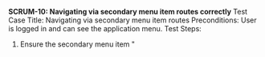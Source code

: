 **SCRUM-10: Navigating via secondary menu item routes correctly**
Test Case Title: Navigating via secondary menu item routes
Preconditions: User is logged in and can see the application menu.
Test Steps:
1. Ensure the secondary menu item "<title>" is visible.
2. Click the "<title>" menu item.
Expected Result:
- The router navigates to "<url>".
- The item "<title>" has the "selected" active class.

---

**SCRUM-9: Navigating via primary menu item routes correctly and sets active state**
Test Case Title: Navigating via primary menu item routes and active state
Preconditions: User is logged in and the application is open on desktop or mobile.
Test Steps:
1. Verify a primary menu item "<title>" with icon "<icon>" is visible.
2. Click the "<title>" menu item.
Expected Result:
- The router navigates to "<url>".
- The menu item "<title>" has the "selected" active class.
- All other menu items do not have the "selected" class.
- On mobile, the menu closes after navigation and focus moves to the main page heading.

---

**SCRUM-8: Switching between breakpoints recalculates the layout**
Test Case Title: Layout recalculation on breakpoint switch
Preconditions: App is open on a large screen (≥ lg breakpoint).
Test Steps:
1. Shrink the viewport below the lg breakpoint.
2. Observe the menu behavior.
3. Expand the viewport back to ≥ lg.
Expected Result:
- Menu switches to overlay mode without layout breakage when below lg breakpoint.
- Menu returns to persistent mode when expanded back to ≥ lg.

---

**SCRUM-7: Menu behaves as overlay on small screens**
Test Case Title: Overlay menu behavior on small screens
Preconditions: Viewport width is less than the lg breakpoint.
Test Steps:
1. Load the app.
2. Open the menu.
3. Close the menu.
Expected Result:
- Menu is hidden by default on load.
- Opening displays it as an overlay.
- Closing returns focus to previously focused element.

---

**SCRUM-6: Split-pane shows persistent menu on large screens**
Test Case Title: Persistent split-pane menu on large screens
Preconditions: Viewport width is greater than or equal to the lg breakpoint.
Test Steps:
1. Load the app.
Expected Result:
- Menu is visible as a persistent left pane.
- Main content renders in the "main-content" outlet without overlaying the menu.
